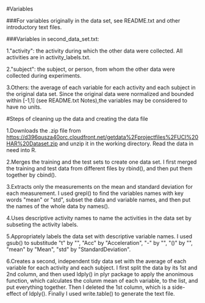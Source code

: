 #Variables

###For variables originally in the data set, see README.txt and other introductory text files.

###Variables in second_data_set.txt:

1."activity": the activity during which the other data were collected. All activities are in activity_labels.txt.

2."subject": the subject, or person, from whom the other data were collected during experiments.

3.Others: the average of each variable for each activity and each subject in the original data set. Since the original data were normalized and bounded within [-1,1] (see README.txt Notes),the variables may be considered to have no units.

#Steps of cleaning up the data and creating the data file

1.Downloads the .zip file from https://d396qusza40orc.cloudfront.net/getdata%2Fprojectfiles%2FUCI%20HAR%20Dataset.zip and unzip it in the working directory. Read the data in need into R.

2.Merges the training and the test sets to create one data set. I first merged the training and test data from different files by rbind(), and then put them together by cbind().

3.Extracts only the measurements on the mean and standard deviation for each measurement. I used grepl() to find the variables names with key words "mean" or "std", subset the data and variable names, and then put the names of the whole data by names().

4.Uses descriptive activity names to name the activities in the data set by subseting the activity labels.

5.Appropriately labels the data set with descriptive variable names. I used gsub() to substitude "t" by "", "Acc" by "Acceleration", "-" by "", "()" by "", "mean" by "Mean", "std" by "StandardDeviation".

6.Creates a second, independent tidy data set with the average of each variable for each activity and each subject. I first split the data by its 1st and 2nd column, and then used ldply() in plyr package to apply the anonimous function, which calculates the colunm mean of each variable, to the list, and put everything together. Then I deleted the 1st column, which is a side-effect of ldply(). Finally I used write.table() to generate the text file.

